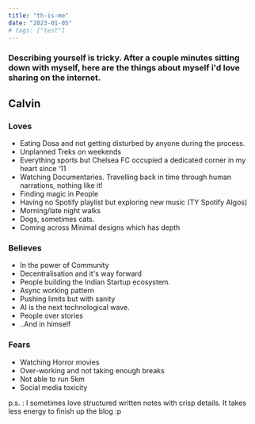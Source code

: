 ```yaml
---
title: "th-is-me"
date: "2023-01-05"
# tags: ["test"]
---
```

### Describing yourself is tricky. After a couple minutes sitting down with myself, here are the  things about myself i'd love sharing on the internet.
## **Calvin**
### **Loves**
- Eating Dosa and not getting disturbed by anyone during the process.
- Unplanned Treks on weekends
- Everything sports but Chelsea FC occupied a dedicated corner in my heart since ‘11
- Watching Documentaries. Travelling back in time through human narrations, nothing like it!
- Finding magic in People
- Having no Spotify playlist but exploring new music (TY Spotify Algos)
- Morning/late night walks
- Dogs, sometimes cats.
- Coming across Minimal designs which has depth

### **Believes**
- In the power of Community
- Decentralisation and it's way forward
- People building the Indian Startup ecosystem.
- Async working pattern
- Pushing limits but with sanity
- AI is the next technological wave.
- People over stories
- ..And in himself

### **Fears**
- Watching Horror movies
- Over-working and not taking enough breaks
- Not able to run 5km
- Social media toxicity

p.s. : I sometimes love structured written notes with crisp details. It takes less energy to finish up the blog :p
